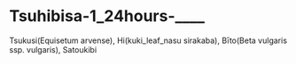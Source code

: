 # Tsuhibisa-1_24hours-____
Tsukusi(Equisetum arvense), Hi(kuki_leaf_nasu sirakaba), Bīto(Beta vulgaris ssp. vulgaris), Satoukibi
